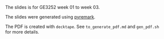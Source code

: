  

The slides is for GE3252 week 01 to week 03. 

The slides were generated using [pyremark](https://github.com/wcchin/pyremark_slides). 

The PDF is created with `decktape`. See `to_generate_pdf.md` and `gen_pdf.sh` for more details. 
